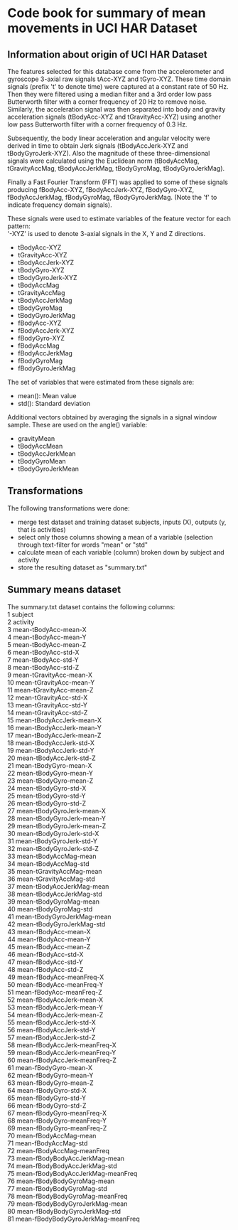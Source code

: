 # Code book for summary of mean movements in UCI HAR Dataset

## Information about origin of UCI HAR Dataset
The features selected for this database come from the accelerometer and gyroscope 3-axial raw signals tAcc-XYZ and tGyro-XYZ. These time domain signals (prefix 't' to denote time) were captured at a constant rate of 50 Hz. Then they were filtered using a median filter and a 3rd order low pass Butterworth filter with a corner frequency of 20 Hz to remove noise. Similarly, the acceleration signal was then separated into body and gravity acceleration signals (tBodyAcc-XYZ and tGravityAcc-XYZ) using another low pass Butterworth filter with a corner frequency of 0.3 Hz. 

Subsequently, the body linear acceleration and angular velocity were derived in time to obtain Jerk signals (tBodyAccJerk-XYZ and tBodyGyroJerk-XYZ). Also the magnitude of these three-dimensional signals were calculated using the Euclidean norm (tBodyAccMag, tGravityAccMag, tBodyAccJerkMag, tBodyGyroMag, tBodyGyroJerkMag). 

Finally a Fast Fourier Transform (FFT) was applied to some of these signals producing fBodyAcc-XYZ, fBodyAccJerk-XYZ, fBodyGyro-XYZ, fBodyAccJerkMag, fBodyGyroMag, fBodyGyroJerkMag. (Note the 'f' to indicate frequency domain signals). 

These signals were used to estimate variables of the feature vector for each pattern:  
'-XYZ' is used to denote 3-axial signals in the X, Y and Z directions.

- tBodyAcc-XYZ
- tGravityAcc-XYZ
- tBodyAccJerk-XYZ
- tBodyGyro-XYZ
- tBodyGyroJerk-XYZ
- tBodyAccMag
- tGravityAccMag
- tBodyAccJerkMag
- tBodyGyroMag
- tBodyGyroJerkMag
- fBodyAcc-XYZ
- fBodyAccJerk-XYZ
- fBodyGyro-XYZ
- fBodyAccMag
- fBodyAccJerkMag
- fBodyGyroMag
- fBodyGyroJerkMag

The set of variables that were estimated from these signals are: 

- mean(): Mean value
- std(): Standard deviation

Additional vectors obtained by averaging the signals in a signal window sample. These are used on the angle() variable:

- gravityMean
- tBodyAccMean
- tBodyAccJerkMean
- tBodyGyroMean
- tBodyGyroJerkMean

## Transformations
The following transformations were done:

- merge test dataset and training dataset subjects, inputs (X), outputs (y, that is activities)
- select only those columns showing a mean of a variable (selection through text-filter for words "mean" or "std"
- calculate mean of each variable (column) broken down by subject and activity
- store the resulting dataset as "summary.txt"

## Summary means dataset
The summary.txt dataset contains the following columns:\
1	subject\
2	activity\
3	mean-tBodyAcc-mean-X\
4	mean-tBodyAcc-mean-Y\
5	mean-tBodyAcc-mean-Z\
6	mean-tBodyAcc-std-X\
7	mean-tBodyAcc-std-Y\
8	mean-tBodyAcc-std-Z\
9	mean-tGravityAcc-mean-X\
10	mean-tGravityAcc-mean-Y\
11	mean-tGravityAcc-mean-Z\
12	mean-tGravityAcc-std-X\
13	mean-tGravityAcc-std-Y\
14	mean-tGravityAcc-std-Z\
15	mean-tBodyAccJerk-mean-X\
16	mean-tBodyAccJerk-mean-Y\
17	mean-tBodyAccJerk-mean-Z\
18	mean-tBodyAccJerk-std-X\
19	mean-tBodyAccJerk-std-Y\
20	mean-tBodyAccJerk-std-Z\
21	mean-tBodyGyro-mean-X\
22	mean-tBodyGyro-mean-Y\
23	mean-tBodyGyro-mean-Z\
24	mean-tBodyGyro-std-X\
25	mean-tBodyGyro-std-Y\
26	mean-tBodyGyro-std-Z\
27	mean-tBodyGyroJerk-mean-X\
28	mean-tBodyGyroJerk-mean-Y\
29	mean-tBodyGyroJerk-mean-Z\
30	mean-tBodyGyroJerk-std-X\
31	mean-tBodyGyroJerk-std-Y\
32	mean-tBodyGyroJerk-std-Z\
33	mean-tBodyAccMag-mean\
34	mean-tBodyAccMag-std\
35	mean-tGravityAccMag-mean\
36	mean-tGravityAccMag-std\
37	mean-tBodyAccJerkMag-mean\
38	mean-tBodyAccJerkMag-std\
39	mean-tBodyGyroMag-mean\
40	mean-tBodyGyroMag-std\
41	mean-tBodyGyroJerkMag-mean\
42	mean-tBodyGyroJerkMag-std\
43	mean-fBodyAcc-mean-X\
44	mean-fBodyAcc-mean-Y\
45	mean-fBodyAcc-mean-Z\
46	mean-fBodyAcc-std-X\
47	mean-fBodyAcc-std-Y\
48	mean-fBodyAcc-std-Z\
49	mean-fBodyAcc-meanFreq-X\
50	mean-fBodyAcc-meanFreq-Y\
51	mean-fBodyAcc-meanFreq-Z\
52	mean-fBodyAccJerk-mean-X\
53	mean-fBodyAccJerk-mean-Y\
54	mean-fBodyAccJerk-mean-Z\
55	mean-fBodyAccJerk-std-X\
56	mean-fBodyAccJerk-std-Y\
57	mean-fBodyAccJerk-std-Z\
58	mean-fBodyAccJerk-meanFreq-X\
59	mean-fBodyAccJerk-meanFreq-Y\
60	mean-fBodyAccJerk-meanFreq-Z\
61	mean-fBodyGyro-mean-X\
62	mean-fBodyGyro-mean-Y\
63	mean-fBodyGyro-mean-Z\
64	mean-fBodyGyro-std-X\
65	mean-fBodyGyro-std-Y\
66	mean-fBodyGyro-std-Z\
67	mean-fBodyGyro-meanFreq-X\
68	mean-fBodyGyro-meanFreq-Y\
69	mean-fBodyGyro-meanFreq-Z\
70	mean-fBodyAccMag-mean\
71	mean-fBodyAccMag-std\
72	mean-fBodyAccMag-meanFreq\
73	mean-fBodyBodyAccJerkMag-mean\
74	mean-fBodyBodyAccJerkMag-std\
75	mean-fBodyBodyAccJerkMag-meanFreq\
76	mean-fBodyBodyGyroMag-mean\
77	mean-fBodyBodyGyroMag-std\
78	mean-fBodyBodyGyroMag-meanFreq\
79	mean-fBodyBodyGyroJerkMag-mean\
80	mean-fBodyBodyGyroJerkMag-std\
81	mean-fBodyBodyGyroJerkMag-meanFreq